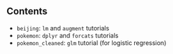 ## Contents

- `beijing`: `lm` and `augment` tutorials
- `pokemon`: `dplyr` and `forcats` tutorials
- `pokemon_cleaned`: `glm` tutorial (for logistic regression)
